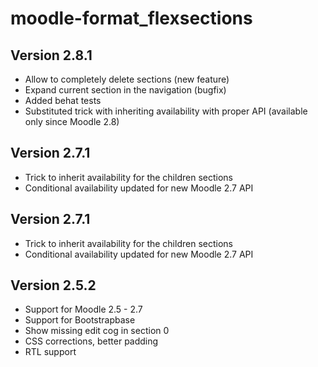 moodle-format_flexsections
==========================

Version 2.8.1
-------------

- Allow to completely delete sections (new feature)
- Expand current section in the navigation (bugfix)
- Added behat tests
- Substituted trick with inheriting availability with proper
  API (available only since Moodle 2.8)

Version 2.7.1
-------------

- Trick to inherit availability for the children sections
- Conditional availability updated for new Moodle 2.7 API

Version 2.7.1
-------------

- Trick to inherit availability for the children sections
- Conditional availability updated for new Moodle 2.7 API

Version 2.5.2
-------------

- Support for Moodle 2.5 - 2.7
- Support for Bootstrapbase
- Show missing edit cog in section 0
- CSS corrections, better padding
- RTL support
